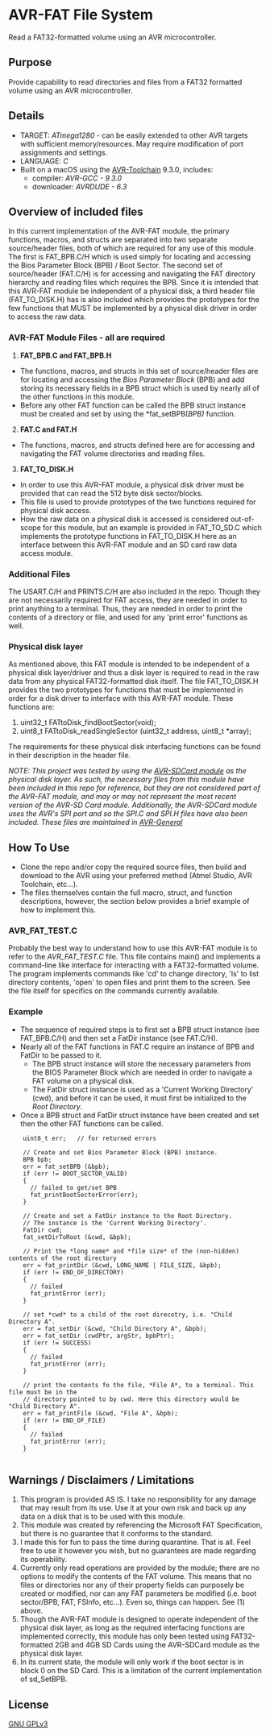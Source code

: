 # AVR-FAT File System
Read a FAT32-formatted volume using an AVR microcontroller.

## Purpose
Provide capability to read directories and files from a FAT32 formatted volume using an AVR microcontroller.


## Details
* TARGET: *ATmega1280* - can be easily extended to other AVR targets with sufficient memory/resources. May require modification of port assignments and settings.
* LANGUAGE: *C*
* Built on a macOS using the [AVR-Toolchain](https://github.com/osx-cross/homebrew-avr) 9.3.0, includes: 
  * compiler: *AVR-GCC - 9.3.0*
  * downloader: *AVRDUDE - 6.3*


## Overview of included files
In this current implementation of the AVR-FAT module, the primary functions, macros, and structs are separated into two separate source/header files, both of which are required for any use of this module.  The first is FAT_BPB.C/H which is used simply for locating and accessing the Bios Parameter Block (BPB) / Boot Sector.  The second set of source/header (FAT.C/H) is for accessing and navigating the FAT directory hierarchy and reading files which requires the BPB. Since it is intended that this AVR-FAT module be independent of a physical disk, a third header file (FAT_TO_DISK.H) has is also included which provides the prototypes for the few functions that MUST be implemented by a physical disk driver in order to access the raw data.

### AVR-FAT Module Files - all are required
1. **FAT_BPB.C and FAT_BPB.H**
  * The functions, macros, and structs in this set of source/header files are for locating and accessing the *Bios Parameter Block* (BPB) and add storing its necessary fields in a BPB struct which is used by nearly all of the other functions in this module.
  * Before any other FAT function can be called the BPB struct instance must be created and set by using the *fat_setBPB(*BPB)* function.

2. **FAT.C and FAT.H**
  * The functions, macros, and structs defined here are for accessing and navigating the FAT volume directories and reading files.

3. **FAT_TO_DISK.H**
  * In order to use this AVR-FAT module, a physical disk driver must be provided that can read the 512 byte disk sector/blocks. 
  * This file is used to provide prototypes of the two functions required for physical disk access.
  * How the raw data on a physical disk is accessed is considered out-of-scope for this module, but an example is provided in FAT_TO_SD.C which implements the prototype functions in FAT_TO_DISK.H here as an interface between this AVR-FAT module and an SD card raw data access module.


### Additional Files
The USART.C/H and PRINTS.C/H are also included in the repo. Though they are not necessarily required for FAT access, they are needed in order to print anything to a terminal. Thus, they are needed in order to print the contents of a directory or file, and used for any 'print error' functions as well. 


### Physical disk layer
As mentioned above, this FAT module is intended to be independent of a physical disk layer/driver and thus a disk layer is required to read in the raw data from any physical FAT32-formatted disk itself. The file FAT_TO_DISK.H provides the two prototypes for functions that must be implemented in order for a disk driver to interface with this AVR-FAT module. These functions are:

1) uint32_t FATtoDisk_findBootSector(void);
2) uint8_t FATtoDisk_readSingleSector (uint32_t address, uint8_t *array); 

The requirements for these physical disk interfacing functions can be found in their description in the header file.

*NOTE: This project was tested by using the [AVR-SDCard module](https://github.com/Jsfain/AVR-SDCard) as the physical disk layer. As such, the necessary files from this module have been included in this repo for reference, but they are not considered part of the AVR-FAT module, and may or may not represent the most recent version of the AVR-SD Card module. Additionally, the AVR-SDCard module uses the AVR's SPI port and so the SPI.C and SPI.H files have also been included. These files are maintained in [AVR-General](https://github.com/Jsfain/AVR-General)*


## How To Use
 * Clone the repo and/or copy the required source files, then build and download to the AVR using your preferred method (Atmel Studio, AVR Toolchain, etc...). 
 * The files themselves contain the full macro, struct, and function descriptions, however, the section below provides a brief example of how to implement this. 
  
### AVR_FAT_TEST.C 
Probably the best way to understand how to use this AVR-FAT module is to refer to the *AVR_FAT_TEST.C* file. This file contains main() and implements a command-line like interface for interacting with a FAT32-formatted volume. The program implements commands like 'cd' to change directory, 'ls' to list directory contents, 'open' to open files and print them to the screen. See the file itself for specifics on the commands currently available. 

### Example
 * The sequence of required steps is to first set a BPB struct instance (see FAT_BPB.C/H) and then set a FatDir instance (see FAT.C/H).
 * Nearly all of the FAT functions in FAT.C require an instance of BPB and FatDir to be passed to it.
      * The BPB struct instance will store the necessary parameters from the BIOS Parameter Block which are needed in order to navigate a FAT volume on a physical disk.
      * The FatDir struct instance is used as a 'Current Working Directory' (cwd), and before it can be used, it must first be initialized to the *Root Directory*.
 * Once a BPB struct and FatDir struct instance have been created and set then the other FAT functions can be called. 

```
    uint8_t err;   // for returned errors
    
    // Create and set Bios Parameter Block (BPB) instance. 
    BPB bpb; 
    err = fat_setBPB (&bpb);
    if (err != BOOT_SECTOR_VALID)
    {
      // failed to get/set BPB
      fat_printBootSectorError(err);
    }
   
    // Create and set a FatDir instance to the Root Directory.
    // The instance is the 'Current Working Directory'.
    FatDir cwd;
    fat_setDirToRoot (&cwd, &bpb);

    // Print the *long name* and *file size* of the (non-hidden) contents of the root directory
    err = fat_printDir (&cwd, LONG_NAME | FILE_SIZE, &bpb);
    if (err != END_OF_DIRECTORY) 
    {
      // failed
      fat_printError (err);
    }

    // set *cwd* to a child of the root direcotry, i.e. "Child Directory A".
    err = fat_setDir (&cwd, "Child Directory A", &bpb);
    err = fat_setDir (cwdPtr, argStr, bpbPtr);
    if (err != SUCCESS) 
    {
      // failed
      fat_printError (err);
    }

    // print the contents fo the file, *File A*, to a terminal. This file must be in the
    // directory pointed to by cwd. Here this directory would be "Child Directory A".
    err = fat_printFile (&cwd, "File A", &bpb);
    if (err != END_OF_FILE) 
    {
      // failed
      fat_printError (err);
    }


```


## Warnings / Disclaimers / Limitations 
1. This program is provided AS IS. I take no responsibility for any damage that may result from its use. Use it at your own risk and back up any data on a disk that is to be used with this module.
2. This module was created by referencing the Microsoft FAT Specification, but there is no guarantee that it conforms to the standard.
3. I made this for fun to pass the time during quarantine. That is all. Feel free to use it however you wish, but no guarantees are made regarding its operability.
4. Currently only read operations are provided by the module; there are no options to modify the contents of the FAT volume. This means that no files or directories nor any of their property fields can purposely be created or modified, nor can any FAT parameters be modified (i.e. boot sector/BPB, FAT, FSInfo, etc...). Even so, things can happen. See (1) above.
5. Though the AVR-FAT module is designed to operate independent of the physical disk layer, as long as the required interfacing functions are implemented correctly, this module has only been tested using FAT32-formatted 2GB and 4GB SD Cards using the AVR-SDCard module as the physical disk layer.
6. In its current state, the module will only work if the boot sector is in block 0 on the SD Card. This is a limitation of the current implementation of sd_SetBPB.



## License
[GNU GPLv3](https://github.com/Jsfain/AVR-FAT/blob/master/LICENSE)
